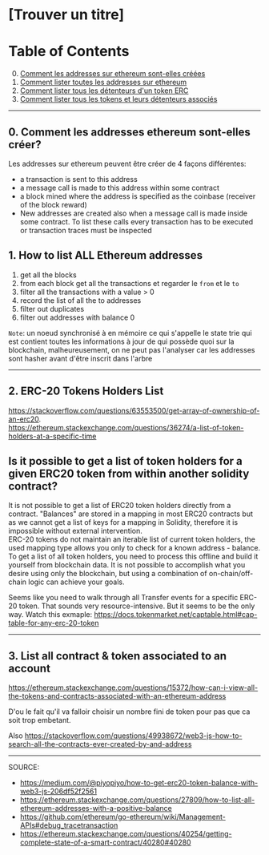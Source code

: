 
# [Trouver un titre]



# Table of Contents
0. [Comment les addresses sur ethereum sont-elles créées](#methodes-d'acces-aux-transactions)
1. [Comment lister toutes les addresses sur ethereum](#methodes-d'acces-aux-transactions)
2. [Comment lister tous les détenteurs d'un token ERC](#methodes-d'acces-aux-transactions)
3. [Comment lister tous les tokens et leurs détenteurs associés](#methodes-d'acces-aux-transactions)


---

## 0. Comment les addresses ethereum sont-elles créer?

Les addresses sur ethereum peuvent être créer de 4 façons différentes:
- a transaction is sent to this address
- a message call is made to this address within some contract
- a block mined where the address is specified as the coinbase (receiver of the block reward)
- New addresses are created also when a message call is made inside some contract. To list these calls every transaction has to be executed or transaction traces must be inspected


## 1. How to list ALL Ethereum addresses

1. get all the blocks
2. from each block get all the transactions et regarder le `from` et le `to`
3. filter all the transactions with a value > 0
4. record the list of all the to addresses
5. filter out duplicates
6. filter out addresses with balance 0


`Note`:
un noeud synchronisé à en mémoire ce qui s'appelle le state trie qui est contient toutes les informations à jour de qui possède quoi sur la blockchain, malheureusement, 
on ne peut pas l'analyser car les addresses sont hasher avant d'être inscrit dans l'arbre

---

## 2. ERC-20 Tokens Holders List 

https://stackoverflow.com/questions/63553500/get-array-of-ownership-of-an-erc20.  
https://ethereum.stackexchange.com/questions/36274/a-list-of-token-holders-at-a-specific-time

## Is it possible to get a list of token holders for a given ERC20 token from within another solidity contract?  

It is not possible to get a list of ERC20 token holders directly from a contract.  "Balances" are stored in a mapping in most ERC20 contracts but as we cannot get a list of keys for a mapping in Solidity, therefore it is impossible without external intervention.  
ERC-20 tokens do not maintain an iterable list of current token holders, the used mapping type allows you only to check for a known address - balance. To get a list of all token holders, you need to process this offline and build it yourself from blockchain data.
It is not possible to accomplish what you desire using only the blockchain, but using a combination of on-chain/off-chain logic can achieve your goals.  

Seems like you need to walk through all Transfer events for a specific ERC-20 token. That sounds very resource-intensive. But it seems to be the only way. Watch this exmaple: https://docs.tokenmarket.net/captable.html#cap-table-for-any-erc-20-token

---

## 3. List all contract & token associated to an account

https://ethereum.stackexchange.com/questions/15372/how-can-i-view-all-the-tokens-and-contracts-associated-with-an-ethereum-address

D'ou le fait qu'il va falloir choisir un nombre fini de token pour pas que ca soit trop embetant.

Also https://stackoverflow.com/questions/49938672/web3-js-how-to-search-all-the-contracts-ever-created-by-and-address

---

SOURCE:
- https://medium.com/@piyopiyo/how-to-get-erc20-token-balance-with-web3-js-206df52f2561
- https://ethereum.stackexchange.com/questions/27809/how-to-list-all-ethereum-addresses-with-a-positive-balance
- https://github.com/ethereum/go-ethereum/wiki/Management-APIs#debug_tracetransaction
- https://ethereum.stackexchange.com/questions/40254/getting-complete-state-of-a-smart-contract/40280#40280
